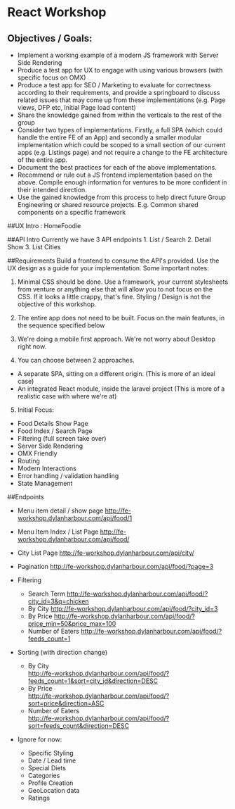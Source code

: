 # React Workshop
## Objectives / Goals:
* Implement a working example of a modern JS framework with Server Side Rendering
* Produce a test app for UX to engage with using various browsers (with specific focus on OMX)
* Produce a test app for SEO / Marketing to evaluate for correctness according to their requirements, and provide a springboard to discuss related issues that may come up from these implementations (e.g. Page views, DFP etc, Initial Page load content)
* Share the knowledge gained from within the verticals to the rest of the group
* Consider two types of implementations. Firstly, a full SPA (which could handle the entire FE of an App) and secondly a smaller modular implementation which could be scoped to a small section of our current apps (e.g. Listings page) and not require a change to the FE architecture of the entire app. 
* Document the best practices for each of the above implementations. 
* Recommend or rule out a JS frontend implementation based on the above. Compile enough information for ventures to be more confident in their intended direction.
* Use the gained knowledge from this process to help direct future Group Engineering or shared resource projects. E.g. Common shared components on a specific framework

##UX Intro : HomeFoodie

##API Intro
    Currently we have 3 API endpoints
    1. List / Search
    2. Detail Show 
    3. List Cities  
    
##Requirements
Build a frontend to consume the API's provided. Use the UX design as a guide for 
your implementation. Some important notes:

1. Minimal CSS should be done. Use a framework, your current stylesheets from venture or anything 
else that will allow you to not focus on the CSS. If it looks a little crappy, that's fine. 
Styling / Design is not the objective of this workshop. 

2. The entire app does not need to be built. Focus on the main features, in the sequence specified below

3. We're doing a mobile first approach. We're not worry about Desktop right now. 

4. You can choose between 2 approaches. 
* A separate SPA, sitting on a different origin.  (This is more of an ideal case)
* An integrated React module, inside the laravel project (This is more of a realistic case with where we're at)

5. Initial Focus:
* Food Details Show Page
* Food Index / Search Page
* Filtering (full screen take over)
* Server Side Rendering
* OMX Friendly
* Routing
* Modern Interactions
* Error handling / validation handling
* State Management

##Endpoints

* Menu item detail	/ show page 
    http://fe-workshop.dylanharbour.com/api/food/1

* Menu Item Index / List Page
    http://fe-workshop.dylanharbour.com/api/food/

* City List Page
    http://fe-workshop.dylanharbour.com/api/city/

* Pagination
	http://fe-workshop.dylanharbour.com/api/food/?page=3
* Filtering
    * Search Term  http://fe-workshop.dylanharbour.com/api/food/?city_id=3&q=chicken
    * By City http://fe-workshop.dylanharbour.com/api/food/?city_id=3
    * By Price http://fe-workshop.dylanharbour.com/api/food/?price_min=50&price_max=100
    * Number of Eaters http://fe-workshop.dylanharbour.com/api/food/?feeds_count=1
* Sorting (with direction change)
    * By City  
    http://fe-workshop.dylanharbour.com/api/food/?feeds_count=1&sort=city_id&direction=DESC
    * By Price  
    http://fe-workshop.dylanharbour.com/api/food/?sort=price&direction=ASC
    * Number of Eaters  
    http://fe-workshop.dylanharbour.com/api/food/?sort=feeds_count&direction=DESC
	
* Ignore for now:
    * Specific Styling 
    * Date / Lead time
    * Special Diets
    * Categories
    * Profile Creation
    * GeoLocation data
    * Ratings

	
